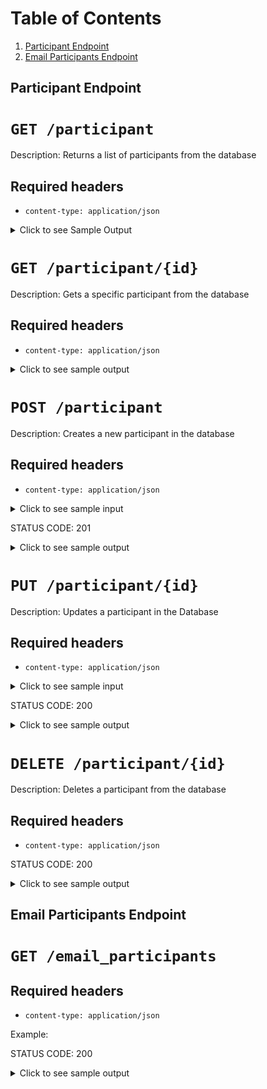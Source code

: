 # Table of Contents
1. [Participant Endpoint](#participant_endpoint)
2. [Email Participants Endpoint](#email_participants_endpoint)

## Participant Endpoint <a name="participant_endpoint"> </a>
# `GET /participant`

Description:
Returns a list of participants from the database

## Required headers

* `content-type: application/json`

<details>
    <summary> Click to see Sample Output </summary>
    
```json
{
    "participants": [
        {
            "id": 1,
            "name": "Person1",
            "household": 1,
            "email": "person1@example.com"
        },
        {
            "id": 2,
            "name": "Person2",
            "household": 2,
            "email": "person2@example.com"
        }
    ]
}
```

</details>

# `GET /participant/{id}`

Description:
Gets a specific participant from the database


## Required headers

* `content-type: application/json`


<details>
    <summary> Click to see sample output </summary>
    
```json
{
    "id": 1,
    "name": "Person1",
    "household": 1,
    "email": "person1@example.com"
}
```

</details>

# `POST /participant`

Description:
Creates a new participant in the database


## Required headers

* `content-type: application/json`


<details>
    <summary> Click to see sample input </summary>
    
```json
{
    "name": "Person1",
    "email": "person1@example.com",
    "household": 1
}
```

</details>

STATUS CODE: 201 

<details>
    <summary> Click to see sample output </summary>
    
```json
{
    "success": true,
    "message": "Entry created in table: participants"
}
```
</details>


# `PUT /participant/{id}`

Description:
Updates a participant in the Database


## Required headers

* `content-type: application/json`


<details>
    <summary> Click to see sample input </summary>
    
```json
{
    "name": "Person1",
    "email": "person1@example.com",
    "household": 1
}
```
</details>

STATUS CODE: 200 

<details>
    <summary> Click to see sample output </summary>
    
```json
{
    "success": true,
    "message": "Successfully updated entry in table participants"
}
```
</details>


# `DELETE /participant/{id}`

Description:
Deletes a participant from the database

## Required headers

* `content-type: application/json`

STATUS CODE: 200

<details>
    <summary> Click to see sample output </summary>
    
```json
{
    "success": true,
    "message": "Successfully deleted entry in table participants"
}
```
</details>

## Email Participants Endpoint <a name="email_participants_endpoint"> </a>

# `GET /email_participants`

## Required headers

* `content-type: application/json`

Example:

STATUS CODE: 200

<details>
    <summary> Click to see sample output </summary>
    
```json
{
    "success": true,
    "message": "Success"
}
```
</details>

